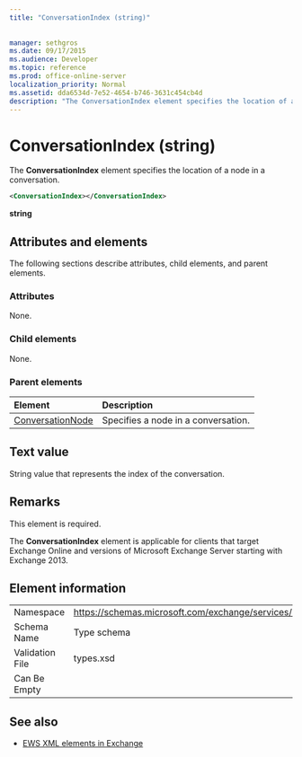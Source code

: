 ```yaml
---
title: "ConversationIndex (string)"
 
 
manager: sethgros
ms.date: 09/17/2015
ms.audience: Developer
ms.topic: reference
ms.prod: office-online-server
localization_priority: Normal
ms.assetid: dda6534d-7e52-4654-b746-3631c454cb4d
description: "The ConversationIndex element specifies the location of a node in a conversation."
---
```


# ConversationIndex (string)

The **ConversationIndex** element specifies the location of a node in a conversation. 
  
```XML
<ConversationIndex></ConversationIndex>
```

 **string**
## Attributes and elements

The following sections describe attributes, child elements, and parent elements.
  
### Attributes

None.
  
### Child elements

None.
  
### Parent elements

|**Element**|**Description**|
|:-----|:-----|
|[ConversationNode](conversationnode.md) <br/> |Specifies a node in a conversation.  <br/> |
   
## Text value

String value that represents the index of the conversation.
  
## Remarks

This element is required.
  
The **ConversationIndex** element is applicable for clients that target Exchange Online and versions of Microsoft Exchange Server starting with Exchange 2013. 
  
## Element information

|||
|:-----|:-----|
|Namespace  <br/> |https://schemas.microsoft.com/exchange/services/2006/types  <br/> |
|Schema Name  <br/> |Type schema  <br/> |
|Validation File  <br/> |types.xsd  <br/> |
|Can Be Empty  <br/> ||
   
## See also



- [EWS XML elements in Exchange](ews-xml-elements-in-exchange.md)

